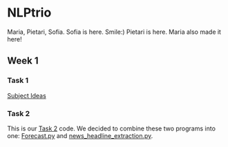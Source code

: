 # NLPtrio
Maria, Pietari, Sofia.
Sofia is here. Smile:)
Pietari is here.
Maria also made it here!


## Week 1

### Task 1

[Subject Ideas](https://github.com/pietarikoneella/NLPtrio/blob/main/week_1/Subject_ideas.html)


### Task 2

This is our [Task 2](https://github.com/pietarikoneella/NLPtrio/blob/main/week_1/info_service.py) code. We decided to combine these two programs into one: [Forecast.py](https://github.com/pietarikoneella/NLPtrio/blob/main/week_1/Forecast.py) and [news_headline_extraction.py](https://github.com/pietarikoneella/NLPtrio/blob/main/week_1/news_headline_extraction.py).
